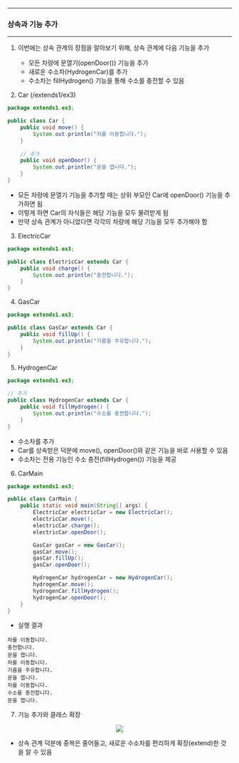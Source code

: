 -----
### 상속과 기능 추가
-----
1. 이번에는 상속 관계의 장점을 알아보기 위해, 상속 관계에 다음 기능을 추가
   - 모든 차량에 문열기(openDoor()) 기능을 추가
   - 새로운 수소차(HydrogenCar)를 추가
   - 수소차는 fillHydrogen() 기능을 통해 수소를 충전할 수 있음

2. Car (/extends1/ex3)
```java
package extends1.ex3;

public class Car {
    public void move() {
        System.out.println("차를 이동합니다.");
    }
    
    // 추가
    public void openDoor() {
        System.out.println("문을 엽니다.");
    }
}
```
  - 모든 차량에 문열기 기능을 추가할 때는 상위 부모인 Car에 openDoor() 기능을 추가하면 됨
  - 이렇게 하면 Car의 자식들은 해당 기능을 모두 물려받게 됨
  - 만약 상속 관계가 아니었다면 각각의 차량에 해당 기능을 모두 추가해야 함

3. ElectricCar
```java
package extends1.ex3;

public class ElectricCar extends Car {
    public void charge() {
        System.out.println("충전합니다.");
    }
}
```

4. GasCar
```java
package extends1.ex3;

public class GasCar extends Car {
    public void fillUp() {
        System.out.println("기름을 주유합니다.");
    }
}
```

5. HydrogenCar
```java
package extends1.ex3;

// 추가
public class HydrogenCar extends Car {
    public void fillHydrogen() {
        System.out.println("수소를 충전합니다.");
    }
}
```
   - 수소차를 추가
   - Car를 상속받은 덕분에 move(), openDoor()와 같은 기능을 바로 사용할 수 있음
   - 수소차는 전용 기능인 수소 충전(fillHydrogen()) 기능을 제공

6. CarMain
```java
package extends1.ex3;

public class CarMain {
    public static void main(String[] args) {
        ElectricCar electricCar = new ElectricCar();
        electricCar.move();
        electricCar.charge();
        electricCar.openDoor();

        GasCar gasCar = new GasCar();
        gasCar.move();
        gasCar.fillUp();
        gasCar.openDoor();

        HydrogenCar hydrogenCar = new HydrogenCar();
        hydrogenCar.move();
        hydrogenCar.fillHydrogen();
        hydrogenCar.openDoor();
    }
}
```
  - 실행 결과
```
차를 이동합니다.
충전합니다.
문을 엽니다.
차를 이동합니다.
기름을 주유합니다.
문을 엽니다.
차를 이동합니다.
수소를 충전합니다.
문을 엽니다.
```

7. 기능 추가와 클래스 확장
<div align="center">
<img src="https://github.com/user-attachments/assets/9c22c1a6-6849-435d-a98d-c60c5f7efa41">
</div>

  - 상속 관계 덕분에 중복은 줄어들고, 새로운 수소차를 편리하게 확장(extend)한 것을 알 수 있음
